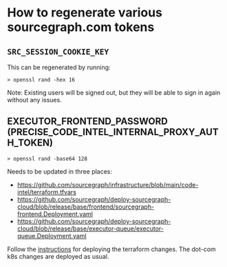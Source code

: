 # How to regenerate various sourcegraph.com tokens

## `SRC_SESSION_COOKIE_KEY`

This can be regenerated by running:

```shell
> openssl rand -hex 16
```

Note: Existing users will be signed out, but they will be able to sign in again without any issues.

## EXECUTOR_FRONTEND_PASSWORD (PRECISE_CODE_INTEL_INTERNAL_PROXY_AUTH_TOKEN)

```shell
> openssl rand -base64 128
```

Needs to be updated in three places:

- https://github.com/sourcegraph/infrastructure/blob/main/code-intel/terraform.tfvars
- https://github.com/sourcegraph/deploy-sourcegraph-cloud/blob/release/base/frontend/sourcegraph-frontend.Deployment.yaml
- https://github.com/sourcegraph/deploy-sourcegraph-cloud/blob/release/base/executor-queue/executor-queue.Deployment.yaml

Follow the [instructions](https://github.com/sourcegraph/infrastructure/blob/main/code-intel/README.md) for deploying the
terraform changes. The dot-com k8s changes are deployed as usual.
